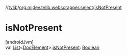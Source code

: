 //[tvlib](../../index.md)/[org.mjdev.tvlib.webscrapper.select](index.md)/[isNotPresent](is-not-present.md)

# isNotPresent

[androidJvm]\
val [List](https://kotlinlang.org/api/latest/jvm/stdlib/kotlin.collections/-list/index.html)&lt;[DocElement](-doc-element/index.md)&gt;.[isNotPresent](is-not-present.md): [Boolean](https://kotlinlang.org/api/latest/jvm/stdlib/kotlin/-boolean/index.html)
